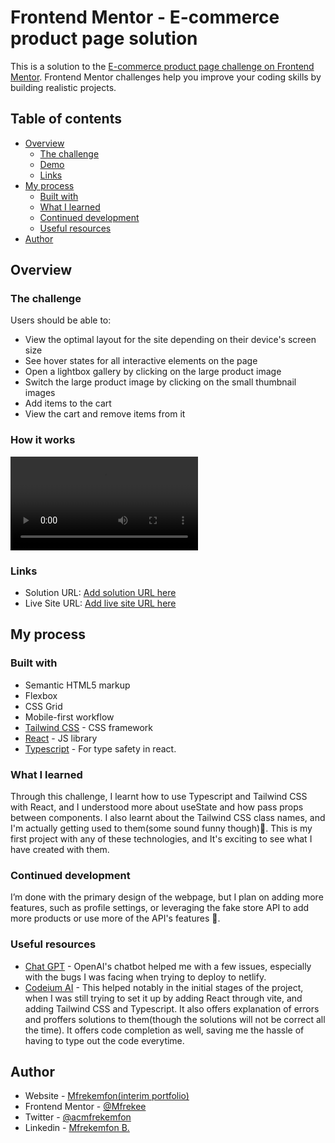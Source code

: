 # Frontend Mentor - E-commerce product page solution

This is a solution to the [E-commerce product page challenge on Frontend Mentor](https://www.frontendmentor.io/challenges/ecommerce-product-page-UPsZ9MJp6). Frontend Mentor challenges help you improve your coding skills by building realistic projects.

## Table of contents

- [Overview](#overview)
  - [The challenge](#the-challenge)
  - [Demo](#how-it-works)
  - [Links](#links)
- [My process](#my-process)
  - [Built with](#built-with)
  - [What I learned](#what-i-learned)
  - [Continued development](#continued-development)
  - [Useful resources](#useful-resources)
- [Author](#author)



## Overview

### The challenge

Users should be able to:

- View the optimal layout for the site depending on their device's screen size
- See hover states for all interactive elements on the page
- Open a lightbox gallery by clicking on the large product image
- Switch the large product image by clicking on the small thumbnail images
- Add items to the cart
- View the cart and remove items from it

### How it works

![Here's the demo of the product page](How-it-works.mp4)

### Links

- Solution URL: [Add solution URL here](https://your-solution-url.com)
- Live Site URL: [Add live site URL here](https://your-live-site-url.com)

## My process

### Built with

- Semantic HTML5 markup
- Flexbox
- CSS Grid
- Mobile-first workflow
- [Tailwind CSS](https://tailwindcss.com) - CSS framework
- [React](https://reactjs.org/) - JS library
- [Typescript](https://www.typescriptlang.org) - For type safety in react.



### What I learned

Through this challenge, I learnt how to use Typescript and Tailwind CSS with React, and I understood more about useState and how pass props between components. I also learnt about the Tailwind CSS class names, and I'm actually getting used to them(some sound funny though)🫠. This is my first project with any of these technologies, and It's exciting to see what I have created with them.



### Continued development

 I’m done with the primary design of the webpage, but I plan on adding more features, such as profile settings, or leveraging the fake store API to add more products or use more of the API's features 🛒.


### Useful resources

- [Chat GPT](https://chat.openai.com/) - OpenAI's chatbot helped me with a few issues, especially with the bugs I was facing when trying to deploy to netlify.
- [Codeium AI](https://codeium.com/) - This helped notably in the initial stages of the project, when I was still trying to set it up by adding React through vite, and adding Tailwind CSS and Typescript. It also offers explanation of errors and proffers solutions to them(though the solutions will not be correct all the time). It offers code completion as well, saving me the hassle of having to type out the code everytime. 


## Author

- Website - [Mfrekemfon(interim portfolio)](https://folll.io/Mfrekemfon)
- Frontend Mentor - [@Mfrekee](https://www.frontendmentor.io/profile/Mfrekee)
- Twitter - [@acmfrekemfon](https://x.com/acmfrekemfon)
- Linkedin - [Mfrekemfon B.](https://www.linkedin.com/in/mfrekemfon-bassey-2120962a6/)



